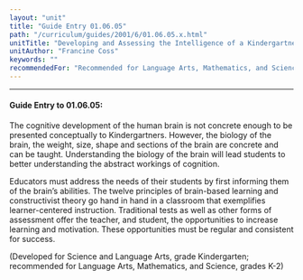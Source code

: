 ```yaml
---
layout: "unit"
title: "Guide Entry 01.06.05"
path: "/curriculum/guides/2001/6/01.06.05.x.html"
unitTitle: "Developing and Assessing the Intelligence of a Kindergartner: A Practical Approach"
unitAuthor: "Francine Coss"
keywords: ""
recommendedFor: "Recommended for Language Arts, Mathematics, and Science, grades K-2."
---
```

<body>
<hr/>
<h4>
Guide Entry to 01.06.05:
</h4>
<p>
The cognitive development of the human brain is not concrete enough to be presented conceptually to Kindergartners. However, the biology of the brain, the weight, size, shape and sections of the brain are concrete and can be taught. Understanding the biology of the brain will lead students to better understanding the abstract workings of cognition.
</p>
<p>
Educators must address the needs of their students by first informing them of the brain’s abilities. The twelve principles of brain-based learning and constructivist theory go hand in hand in a classroom that exemplifies learner-centered instruction. Traditional tests as well as other forms of assessment offer the teacher, and student, the opportunities to increase learning and motivation. These opportunities must be regular and consistent for success.
</p>
<p>
(Developed for Science and Language Arts, grade Kindergarten; recommended for Language Arts, Mathematics, and Science, grades K-2)
</p>
</body>

